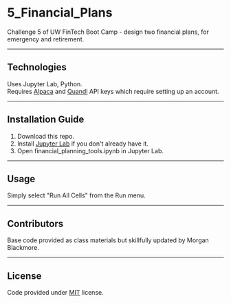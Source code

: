 # 5_Financial_Plans
Challenge 5 of UW FinTech Boot Camp - design two financial plans, for emergency and retirement. 

---

## Technologies  
Uses Jupyter Lab, Python.  
Requires [Alpaca](https://app.alpaca.markets/brokerage/new-account/overview) and [Quandl](https://data.nasdaq.com/sign-up) API keys which require setting up an account.

---  

## Installation Guide  
1. Download this repo.  
2. Install [Jupyter Lab](https://jupyterlab.readthedocs.io/en/stable/getting_started/installation.html) if you don't already have it.  
3.  Open financial_planning_tools.ipynb in Jupyter Lab.  

---  

## Usage  
Simply select "Run All Cells" from the Run menu.  

---  

## Contributors  
Base code provided as class materials but skillfully updated by Morgan Blackmore.  

---  

## License  
Code provided under [MIT](https://mit-license.org/) license.
